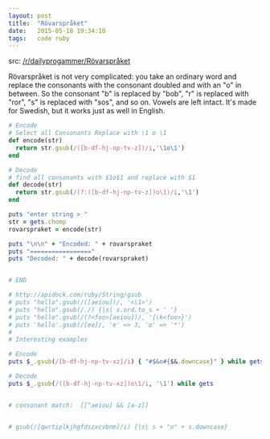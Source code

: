 ```yaml
---
layout: post
title:  "Rövarspråket"
date:   2015-05-18 19:34:10
tags:   code ruby
---
```


src: [/r/dailyprogammer/Rövarspråket][link1]

Rövarspråket is not very complicated: you take an ordinary word and replace the
consonants with the consonant doubled and with an "o" in between. So the
consonant "b" is replaced by "bob", "r" is replaced with "ror", "s" is replaced
with "sos", and so on. Vowels are left intact. It's made for Swedish, but it
works just as well in English.

~~~ruby
# Encode
# Select all Consonants Replace with \1 o \1
def encode(str)
  return str.gsub(/([b-df-hj-np-tv-z])/i,'\1o\1')
end

# Decode
# find all consonants with $1o$1 and replace with $1
def decode(str)
  return str.gsub(/(?:([b-df-hj-np-tv-z])o\1)/i,'\1')
end

puts "enter string > " 
str = gets.chomp
rovarspraket = encode(str)

puts "\n\n" + "Encoded: " + rovarspraket 
puts "================="
puts "Decoded: " + decode(rovarspraket)


# END

# http://apidock.com/ruby/String/gsub
# puts "hello".gsub(/([aeiou])/, '<\1>')
# puts "hello".gsub(/./) {|s| s.ord.to_s + ' '}
# puts "hello".gsub(/(?<foo>[aeiou])/, '{\k<foo>}')
# puts 'hello'.gsub(/[eo]/, 'e' => 3, 'o' => '*')
#
# Interesting examples

# Encode
puts $_.gsub(/[b-df-hj-np-tv-xz]/i) { "#$&o#{$&.downcase}" } while gets

# Decode
puts $_.gsub(/([b-df-hj-np-tv-xz])o\1/i, '\1') while gets


# consonant match:  [[^aeiou] && [a-z]]


# gsub(/[qwrtiplkjhgfdszxcvbnm]/i) {|s| s + "o" + s.downcase}

~~~

[link1]:http://www.reddit.com/r/dailyprogrammer/comments/341c03/20150427_challenge_212_Easy_r%C3%8C%C2%A6varspr%C3%8C%C2%B4ket/